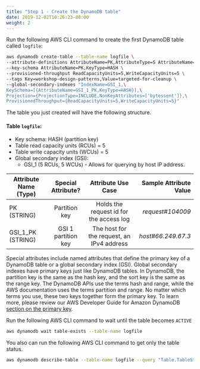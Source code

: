 ```yaml
---
title: "Step 1 - Create the DynamoDB table"
date: 2019-12-02T10:26:23-08:00
weight: 2
---
```



Run the following AWS CLI command to create the first DynamoDB table called `logfile`:
```bash
aws dynamodb create-table --table-name logfile \
--attribute-definitions AttributeName=PK,AttributeType=S AttributeName=GSI_1_PK,AttributeType=S \
--key-schema AttributeName=PK,KeyType=HASH \
--provisioned-throughput ReadCapacityUnits=5,WriteCapacityUnits=5 \
--tags Key=workshop-design-patterns,Value=targeted-for-cleanup \
--global-secondary-indexes "IndexName=GSI_1,\
KeySchema=[{AttributeName=GSI_1_PK,KeyType=HASH}],\
Projection={ProjectionType=INCLUDE,NonKeyAttributes=['bytessent']},\
ProvisionedThroughput={ReadCapacityUnits=5,WriteCapacityUnits=5}"
````
The table you just created will have the following structure.

#### Table `logfile`:

- Key schema: HASH (partition key)
- Table read capacity units (RCUs) = 5
- Table write capacity units (WCUs) = 5
- Global secondary index (GSI):
  - GSI_1 (5 RCUs, 5 WCUs) - Allows for querying by host IP address.

| Attribute Name (Type)        | Special Attribute?           | Attribute Use Case          | Sample Attribute Value  |
| ------------- |:-------------:|:-------------:| -----:|
| PK (STRING)      | Partition key | Holds the request id for the access log  | *request#104009*  |
| GSI_1_PK (STRING)      | GSI 1 partition key | The host for the request, an IPv4 address  | *host#66.249.67.3*  |

Special attributes include named attributes that define the primary key of a DynamoDB table or a global secondary index (GSI). Global secondary indexes have primary keys just like DynamoDB tables. In DynamoDB, the partition key is the same as the hash key, and the sort key is the same as the range key. The DynamoDB APIs use the terms hash and range, while the AWS documentation uses the terms partition and range. No matter which terms you use, these two keys together form the primary key. To learn more, please review our AWS Developer Guide for Amazon DynamoDB [section on the primary key](https://docs.aws.amazon.com/amazondynamodb/latest/developerguide/HowItWorks.CoreComponents.html#HowItWorks.CoreComponents.PrimaryKey).

Run the following AWS CLI command to wait until the table becomes `ACTIVE`
```bash
aws dynamodb wait table-exists --table-name logfile
```
You also can run the following AWS CLI command to get only the table status.
```bash
aws dynamodb describe-table --table-name logfile --query "Table.TableStatus"
```
